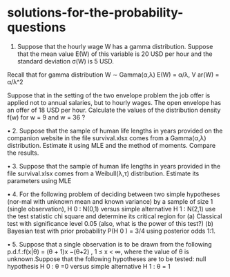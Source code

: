 # solutions-for-the-probability-questions

1. Suppose that the hourly wage W has a gamma distribution. Suppose that the mean value E(W) of this variable is 20 USD per hour and 
the standard deviation σ(W) is 5 USD.

Recall that for gamma distribution W ∼ Gamma(α,λ)
      E(W) = α/λ, V ar(W) = α/λ^2 
      
Suppose that in the setting of the two envelope problem the job offer is applied not to annual salaries, but to hourly wages. 
The open envelope has an offer of 18 USD per hour. Calculate the values of the distribution density f(w) for w = 9 and w = 36 ?

• 2. Suppose that the sample of human life lengths in years provided on the companion website in the file survival.xlsx comes from a 
Gamma(α,λ) distribution. Estimate it using MLE and the method of moments. Compare the results.

• 3. Suppose that the sample of human life lengths in years provided in the file survival.xlsx comes from a Weibull(λ,τ) distribution. 
Estimate its parameters using MLE 

• 4. For the following problem of deciding between two simple hypotheses (nor-mal with unknown mean and known variance) by a sample of
size 1 (single observation), H 0 : N(0,1) versus simple alternative H 1 : N(2,1) use the test statistic chi square and determine its 
critical region for 
(a) Classical test with significance level 0.05 (also, what is the power of this test?)
(b) Bayesian test with prior probability P(H 0 ) = 3/4 using posterior odds 1:1.

• 5. Suppose that a single observation is to be drawn from the following p.d.f.:f(x|θ) = (θ + 1)x −(θ+2) , 1 ≤ x < ∞, where the value 
of θ is unknown.Suppose that the following hypotheses are to be tested: null hypothesis H 0 : θ =0 versus simple alternative H 1 : θ = 1

